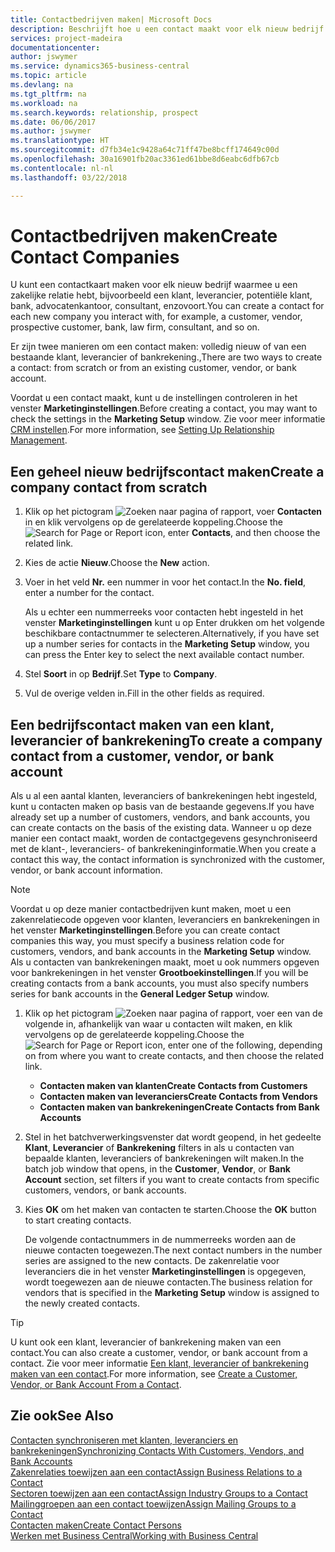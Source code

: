 ```yaml
---
title: Contactbedrijven maken| Microsoft Docs
description: Beschrijft hoe u een contact maakt voor elk nieuw bedrijf of potentieel bedrijf waarmee u contact onderhoudt of een relatie hebt.
services: project-madeira
documentationcenter: 
author: jswymer
ms.service: dynamics365-business-central
ms.topic: article
ms.devlang: na
ms.tgt_pltfrm: na
ms.workload: na
ms.search.keywords: relationship, prospect
ms.date: 06/06/2017
ms.author: jswymer
ms.translationtype: HT
ms.sourcegitcommit: d7fb34e1c9428a64c71ff47be8bcff174649c00d
ms.openlocfilehash: 30a16901fb20ac3361ed61bbe8d6eabc6dfb67cb
ms.contentlocale: nl-nl
ms.lasthandoff: 03/22/2018

---
```

# <a name="create-contact-companies"></a><span data-ttu-id="a17c3-103">Contactbedrijven maken</span><span class="sxs-lookup"><span data-stu-id="a17c3-103">Create Contact Companies</span></span>
<span data-ttu-id="a17c3-104">U kunt een contactkaart maken voor elk nieuw bedrijf waarmee u een zakelijke relatie hebt, bijvoorbeeld een klant, leverancier, potentiële klant, bank, advocatenkantoor, consultant, enzovoort.</span><span class="sxs-lookup"><span data-stu-id="a17c3-104">You can create a contact for each new company you interact with, for example, a customer, vendor, prospective customer, bank, law firm, consultant, and so on.</span></span>

<span data-ttu-id="a17c3-105">Er zijn twee manieren om een contact maken: volledig nieuw of van een bestaande klant, leverancier of bankrekening.,</span><span class="sxs-lookup"><span data-stu-id="a17c3-105">There are two ways to create a contact: from scratch or from an existing customer, vendor, or bank account.</span></span>

<span data-ttu-id="a17c3-106">Voordat u een contact maakt, kunt u de instellingen controleren in het venster **Marketinginstellingen**.</span><span class="sxs-lookup"><span data-stu-id="a17c3-106">Before creating a contact, you may want to check the settings in the **Marketing Setup** window.</span></span> <span data-ttu-id="a17c3-107">Zie voor meer informatie [CRM instellen](marketing-setup-marketing.md).</span><span class="sxs-lookup"><span data-stu-id="a17c3-107">For more information, see [Setting Up Relationship Management](marketing-setup-marketing.md).</span></span>

## <a name="create-a-company-contact-from-scratch"></a><span data-ttu-id="a17c3-108">Een geheel nieuw bedrijfscontact maken</span><span class="sxs-lookup"><span data-stu-id="a17c3-108">Create a company contact from scratch</span></span>
1. <span data-ttu-id="a17c3-109">Klik op het pictogram ![Zoeken naar pagina of rapport](media/ui-search/search_small.png "pictogram Zoeken naar pagina of rapport"), voer **Contacten** in en klik vervolgens op de gerelateerde koppeling.</span><span class="sxs-lookup"><span data-stu-id="a17c3-109">Choose the ![Search for Page or Report](media/ui-search/search_small.png "Search for Page or Report icon") icon, enter **Contacts**, and then choose the related link.</span></span>
2. <span data-ttu-id="a17c3-110">Kies de actie **Nieuw**.</span><span class="sxs-lookup"><span data-stu-id="a17c3-110">Choose the **New** action.</span></span>
3. <span data-ttu-id="a17c3-111">Voer in het veld **Nr.** een nummer in voor het contact.</span><span class="sxs-lookup"><span data-stu-id="a17c3-111">In the **No. field**, enter a number for the contact.</span></span>

    <span data-ttu-id="a17c3-112">Als u echter een nummerreeks voor contacten hebt ingesteld in het venster **Marketinginstellingen** kunt u op Enter drukken om het volgende beschikbare contactnummer te selecteren.</span><span class="sxs-lookup"><span data-stu-id="a17c3-112">Alternatively, if you have set up a number series for contacts in the **Marketing Setup** window, you can press the Enter key to select the next available contact number.</span></span>  
4. <span data-ttu-id="a17c3-113">Stel **Soort** in op **Bedrijf**.</span><span class="sxs-lookup"><span data-stu-id="a17c3-113">Set **Type** to **Company**.</span></span>
5. <span data-ttu-id="a17c3-114">Vul de overige velden in.</span><span class="sxs-lookup"><span data-stu-id="a17c3-114">Fill in the other fields as required.</span></span>

## <a name="to-create-a-company-contact-from-a-customer-vendor-or-bank-account"></a><span data-ttu-id="a17c3-115">Een bedrijfscontact maken van een klant, leverancier of bankrekening</span><span class="sxs-lookup"><span data-stu-id="a17c3-115">To create a company contact from a customer, vendor, or bank account</span></span>
<span data-ttu-id="a17c3-116">Als u al een aantal klanten, leveranciers of bankrekeningen hebt ingesteld, kunt u contacten maken op basis van de bestaande gegevens.</span><span class="sxs-lookup"><span data-stu-id="a17c3-116">If you have already set up a number of customers, vendors, and bank accounts, you can create contacts on the basis of the existing data.</span></span> <span data-ttu-id="a17c3-117">Wanneer u op deze manier een contact maakt, worden de contactgegevens gesynchroniseerd met de klant-, leveranciers- of bankrekeninginformatie.</span><span class="sxs-lookup"><span data-stu-id="a17c3-117">When you create a contact this way, the contact information is synchronized with the customer, vendor, or bank account information.</span></span>

> [!NOTE]  
>   <span data-ttu-id="a17c3-118">Voordat u op deze manier contactbedrijven kunt maken, moet u een zakenrelatiecode opgeven voor klanten, leveranciers en bankrekeningen in het venster **Marketinginstellingen**.</span><span class="sxs-lookup"><span data-stu-id="a17c3-118">Before you can create contact companies this way, you must specify a business relation code for customers, vendors, and bank accounts in the **Marketing Setup** window.</span></span> <span data-ttu-id="a17c3-119">Als u contacten van bankrekeningen maakt, moet u ook nummers opgeven voor bankrekeningen in het venster **Grootboekinstellingen**.</span><span class="sxs-lookup"><span data-stu-id="a17c3-119">If you will be creating contacts from a bank accounts, you must also specify numbers series for bank accounts in the **General Ledger Setup** window.</span></span>

1. <span data-ttu-id="a17c3-120">Klik op het pictogram ![Zoeken naar pagina of rapport](media/ui-search/search_small.png "pictogram Zoeken naar pagina of rapport"), voer een van de volgende in, afhankelijk van waar u contacten wilt maken, en klik vervolgens op de gerelateerde koppeling.</span><span class="sxs-lookup"><span data-stu-id="a17c3-120">Choose the ![Search for Page or Report](media/ui-search/search_small.png "Search for Page or Report icon") icon, enter one of the following, depending on from where you want to create contacts, and then choose the related link.</span></span>
   * <span data-ttu-id="a17c3-121">**Contacten maken van klanten**</span><span class="sxs-lookup"><span data-stu-id="a17c3-121">**Create Contacts from Customers**</span></span>
   * <span data-ttu-id="a17c3-122">**Contacten maken van leveranciers**</span><span class="sxs-lookup"><span data-stu-id="a17c3-122">**Create Contacts from Vendors**</span></span>
   * <span data-ttu-id="a17c3-123">**Contacten maken van bankrekeningen**</span><span class="sxs-lookup"><span data-stu-id="a17c3-123">**Create Contacts from Bank Accounts**</span></span>
2. <span data-ttu-id="a17c3-124">Stel in het batchverwerkingsvenster dat wordt geopend, in het gedeelte **Klant**, **Leverancier** of **Bankrekening** filters in als u contacten van bepaalde klanten, leveranciers of bankrekeningen wilt maken.</span><span class="sxs-lookup"><span data-stu-id="a17c3-124">In the batch job window that opens, in the **Customer**, **Vendor**, or **Bank Account** section, set filters if you want to create contacts from specific customers, vendors, or bank accounts.</span></span>
3. <span data-ttu-id="a17c3-125">Kies **OK** om het maken van contacten te starten.</span><span class="sxs-lookup"><span data-stu-id="a17c3-125">Choose the **OK** button to start creating contacts.</span></span>

    <span data-ttu-id="a17c3-126">De volgende contactnummers in de nummerreeks worden aan de nieuwe contacten toegewezen.</span><span class="sxs-lookup"><span data-stu-id="a17c3-126">The next contact numbers in the number series are assigned to the new contacts.</span></span> <span data-ttu-id="a17c3-127">De zakenrelatie voor leveranciers die in het venster **Marketinginstellingen** is opgegeven, wordt toegewezen aan de nieuwe contacten.</span><span class="sxs-lookup"><span data-stu-id="a17c3-127">The business relation for vendors that is specified in the **Marketing Setup** window is assigned to the newly created contacts.</span></span>

> [!TIP]  
>   <span data-ttu-id="a17c3-128">U kunt ook een klant, leverancier of bankrekening maken van een contact.</span><span class="sxs-lookup"><span data-stu-id="a17c3-128">You can also create a customer, vendor, or bank account from a contact.</span></span> <span data-ttu-id="a17c3-129">Zie voor meer informatie [Een klant, leverancier of bankrekening maken van een contact](marketing-how-create-contacts-new-customers-vendors-bank-accounts.md).</span><span class="sxs-lookup"><span data-stu-id="a17c3-129">For more information, see [Create a Customer, Vendor, or Bank Account From a Contact](marketing-how-create-contacts-new-customers-vendors-bank-accounts.md).</span></span>

## <a name="see-also"></a><span data-ttu-id="a17c3-130">Zie ook</span><span class="sxs-lookup"><span data-stu-id="a17c3-130">See Also</span></span>
[<span data-ttu-id="a17c3-131">Contacten synchroniseren met klanten, leveranciers en bankrekeningen</span><span class="sxs-lookup"><span data-stu-id="a17c3-131">Synchronizing Contacts With Customers, Vendors, and Bank Accounts</span></span>](marketing-synchronize-contacts-customers-vendors-bank-accounts.md)  
[<span data-ttu-id="a17c3-132">Zakenrelaties toewijzen aan een contact</span><span class="sxs-lookup"><span data-stu-id="a17c3-132">Assign Business Relations to a Contact</span></span>](marketing-business-relations.md#AssignBusRelContact)  
[<span data-ttu-id="a17c3-133">Sectoren toewijzen aan een contact</span><span class="sxs-lookup"><span data-stu-id="a17c3-133">Assign Industry Groups to a Contact</span></span>](marketing-industry-groups.md#AssignIndustryGroupContact)  
[<span data-ttu-id="a17c3-134">Mailinggroepen aan een contact toewijzen</span><span class="sxs-lookup"><span data-stu-id="a17c3-134">Assign Mailing Groups to a Contact</span></span>](marketing-mailing-groups.md#AssignMailGroupContact)  
[<span data-ttu-id="a17c3-135">Contacten maken</span><span class="sxs-lookup"><span data-stu-id="a17c3-135">Create Contact Persons</span></span>](marketing-create-contact-persons.md)  
[<span data-ttu-id="a17c3-136">Werken met Business Central</span><span class="sxs-lookup"><span data-stu-id="a17c3-136">Working with Business Central</span></span>](ui-work-product.md)

